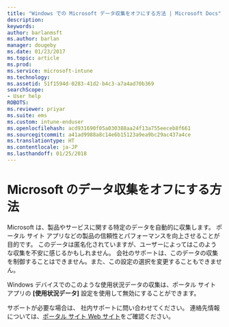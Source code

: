 ```yaml
---
title: "Windows での Microsoft データ収集をオフにする方法 | Microsoft Docs"
description: 
keywords: 
author: barlanmsft
ms.author: barlan
manager: dougeby
ms.date: 01/23/2017
ms.topic: article
ms.prod: 
ms.service: microsoft-intune
ms.technology: 
ms.assetid: 51f1594d-0283-41d2-b4c3-a7a4ad70b369
searchScope:
- User help
ROBOTS: 
ms.reviewer: priyar
ms.suite: ems
ms.custom: intune-enduser
ms.openlocfilehash: acd931690f05a030388aa24f13a755eeceb8f661
ms.sourcegitcommit: a41ad9988a8c14e6b15123a9ea9bc29ac437a4ce
ms.translationtype: HT
ms.contentlocale: ja-JP
ms.lasthandoff: 01/25/2018
---
```

# <a name="how-to-turn-off-microsoft-data-collection"></a>Microsoft のデータ収集をオフにする方法

Microsoft は、製品やサービスに関する特定のデータを自動的に収集します。 ポータル サイト アプリなどの製品の信頼性とパフォーマンスを向上させることが目的です。 このデータは匿名化されていますが、ユーザーによってはこのような収集を不安に感じるかもしれません。 会社のサポートは、このデータの収集を制御することはできません。また、この設定の選択を変更することもできません。

Windows デバイスでのこのような使用状況データの収集は、ポータル サイト アプリの **[使用状況データ]** 設定を使用して無効にすることができます。

サポートが必要な場合は、 社内サポートに問い合わせてください。 連絡先情報については、[ポータル サイト Web サイト](https://portal.manage.microsoft.com#HelpDeskDialog)をご確認ください。
